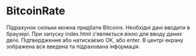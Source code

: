 # BitcoinRate
Підрахунок скільки можна придбати Bitcoins. Необхідні дані вводити в браузері.
При запуску index.html з'являється вікно для вводу даних двічі.
Підтвердження або натискаємо ОК, або enter.
В центрі екрану зображена вся введена та підрахована інформація. 
